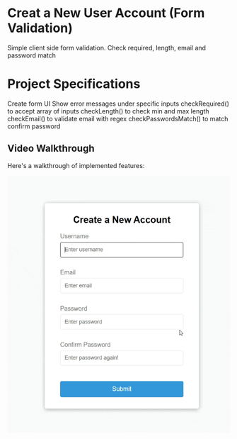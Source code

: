 # Creat a New User Account (Form Validation)
Simple client side form validation. Check required, length, email and password match

# Project Specifications
Create form UI
Show error messages under specific inputs
checkRequired() to accept array of inputs
checkLength() to check min and max length
checkEmail() to validate email with regex
checkPasswordsMatch() to match confirm password

## Video Walkthrough
Here's a walkthrough of implemented features:

<img src="./assets/NewAccount walkthrough.gif" title='Video Walkthrough' width='' alt='Video Walkthrough' />
